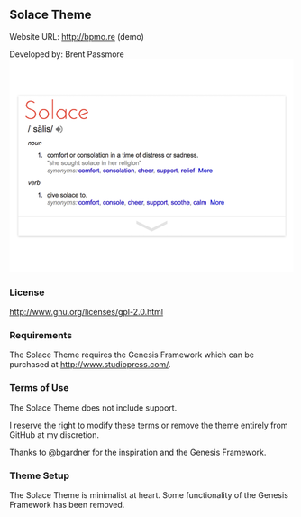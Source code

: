 ## Solace Theme

Website URL: http://bpmo.re (demo)

Developed by: Brent Passmore
![Solace screenshot image](https://raw.githubusercontent.com/bpmore/Solace/master/screenshot.png)

### License

http://www.gnu.org/licenses/gpl-2.0.html

### Requirements

The Solace Theme requires the Genesis Framework which can be purchased at http://www.studiopress.com/.

### Terms of Use

The Solace Theme does not include support.

I reserve the right to modify these terms or remove the theme entirely from GitHub at my discretion.

Thanks to @bgardner for the inspiration and the Genesis Framework.

### Theme Setup

The Solace Theme is minimalist at heart. Some functionality of the Genesis Framework has been removed.
